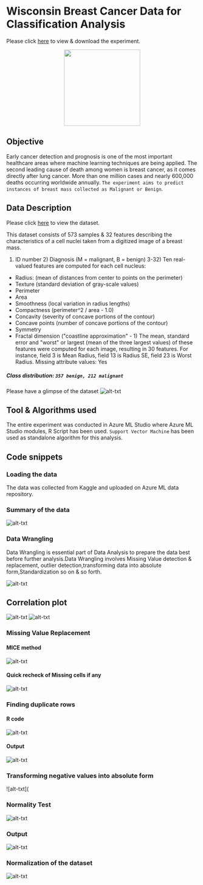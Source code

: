 # Wisconsin Breast Cancer Data for Classification Analysis


Please click [here](https://gallery.azure.ai/Experiment/Breast-Cancer-2) to view & download the experiment.


<p align="center">
  <img src="Breast_Cancer_Images/breast-cancer-thinkstock-759.jpg",alt="neofetch" align="middle" height="200px">
  </p>





## Objective
Early cancer detection and prognosis is one of the most important healthcare areas where machine learning techniques are being applied.
The second leading cause of death among women is breast cancer, as it comes directly after lung cancer. More than one million cases and nearly 600,000 deaths occurring worldwide annually.
`The experiment aims to predict instances of breast mass collected as Malignant or Benign`.

## Data Description
Please click [here](Dataset/BreastCancer.csv) to view the dataset. 

This dataset consists of 573 samples & 32 features describing the characteristics of a cell nuclei taken from a digitized image of a breast mass.
1) ID number 2) Diagnosis (M = malignant, B = benign)
 3-32)  Ten real-valued features are computed for each cell nucleus:
* Radius: (mean of distances from center to points on the perimeter)
* Texture (standard deviation of gray-scale values) 
* Perimeter
* Area 
* Smoothness (local variation in radius lengths) 
* Compactness (perimeter^2 / area - 1.0) 
* Concavity (severity of concave portions of the contour) 
* Concave points (number of concave portions of the contour) 
* Symmetry 
* Fractal dimension ("coastline approximation" - 1)
The mean, standard error and "worst" or largest (mean of the three largest values) of these features were computed for each image, resulting in 30 features. For instance, field 3 is Mean Radius, field 13 is Radius SE, field 23 is Worst Radius.
Missing attribute values: Yes
##### Class distribution: `357 benign, 212 malignant`

Please have a glimpse of the dataset
![alt-txt](Breast_Cancer_Images/Capture.PNG)

## Tool & Algorithms used

The entire experiment was conducted in Azure ML Studio where Azure ML Studio modules, R Script has been used.
`Support Vector Machine` has been used as standalone algorithm for this analysis.


## Code snippets
### Loading the data
The data was collected from Kaggle and uploaded on Azure ML data repository.
### Summary of the data
![alt-txt](Breast_Cancer_Images/summary.PNG)

### Data Wrangling
Data Wrangling is essential part of Data Analysis to prepare the data best before further analysis.Data Wrangling involves Missing Value detection & replacement, outlier detection,transforming data into absolute form,Standardization so on & so forth.




![alt-txt](Breast_Cancer_Images/data%20wrangling.PNG)


## Correlation plot
![alt-txt](Breast_Cancer_Images/cor%20plot1.PNG)
![alt-txt](Breast_Cancer_Images/corplot1.PNG)
### Missing Value Replacement
#### MICE method
![alt-txt](Breast_Cancer_Images/missing%20values%20replacement%20with%20MICE%20method.PNG)


#### Quick recheck of Missing cells if any
![alt-txt](Breast_Cancer_Images/quick%20recheck%20of%20MV(Output).PNG)


### Finding duplicate rows


#### R code
![alt-txt](Breast_Cancer_Images/duplicate%20rows(R%20codes).PNG)


#### Output
![alt-txt](Breast_Cancer_Images/duplicate%20rows%20output.PNG)


### Transforming negative values into absolute form

![alt-txt](

### Normality Test
![alt-txt](Breast_Cancer_Images/normality%20plot.PNG)


### Output
![alt-txt](Breast_Cancer_Images/niormality%20test.PNG)


### Normalization of the dataset


![alt-txt](Breast_Cancer_Images/standardization.PNG)


















